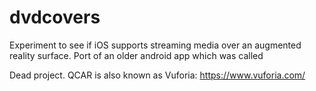 # dvdcovers
Experiment to see if iOS supports streaming media over an augmented reality surface. Port of an older android app which was called

Dead project. QCAR is also known as Vuforia: https://www.vuforia.com/
